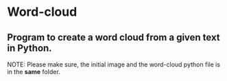 # Word-cloud
## Program to create a word cloud from a given text in Python.

NOTE: Please make sure, the initial image and the word-cloud python file is in the <b>same</b> folder.
